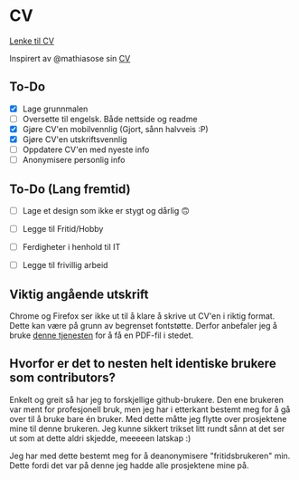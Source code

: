 # CV

[Lenke til CV](https://lblend.github.io/CV/)

Inspirert av @mathiasose sin [CV](https://github.com/mathiasose/mathiasose.github.io)

## To-Do
- [x] Lage grunnmalen
- [ ] Oversette til engelsk. Både nettside og readme
- [X] Gjøre CV'en mobilvennlig (Gjort, sånn halvveis :P)
- [X] Gjøre CV'en utskriftsvennlig
- [ ] Oppdatere CV'en med nyeste info
- [ ] Anonymisere personlig info

## To-Do (Lang fremtid)
- [ ] Lage et design som ikke er stygt og dårlig 🙃
- [ ] Legge til Fritid/Hobby
- [ ] Ferdigheter i henhold til IT
- [ ] Legge til frivillig arbeid


## Viktig angående utskrift
Chrome og Firefox ser ikke ut til å klare å skrive ut CV'en i riktig format. Dette kan være på grunn av begrenset fontstøtte. Derfor anbefaler jeg å bruke [denne tjenesten](https://webpagetopdf.com/) for å få en PDF-fil i stedet.


## Hvorfor er det to nesten helt identiske brukere som contributors?

Enkelt og greit så har jeg to forskjellige github-brukere. Den ene brukeren var ment for profesjonell bruk, men jeg har i etterkant bestemt meg for å gå over til å bruke bare én bruker. Med dette måtte jeg flytte over prosjektene mine til denne brukeren. Jeg kunne sikkert trikset litt rundt sånn at det ser ut som at dette aldri skjedde, meeeeen latskap :)

Jeg har med dette bestemt meg for å deanonymisere "fritidsbrukeren" min. Dette fordi det var på denne jeg hadde alle prosjektene mine på.
